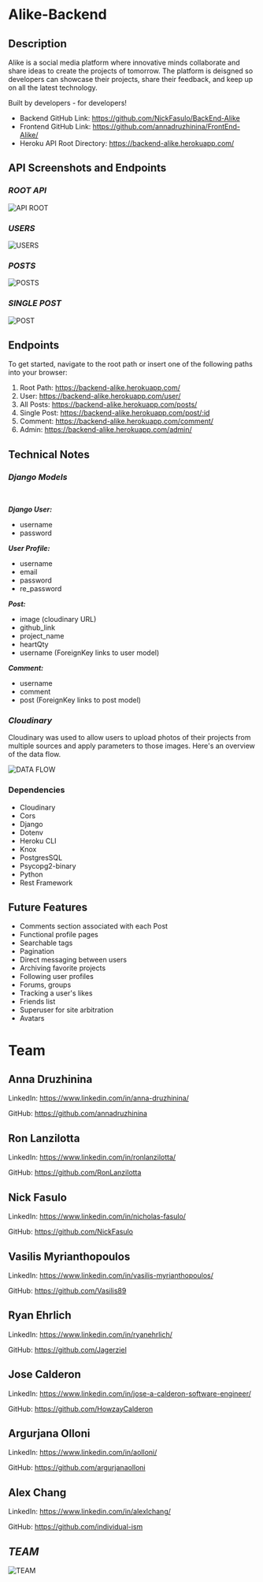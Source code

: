 # Alike-Backend

## Description

Alike is a social media platform where innovative minds collaborate and share ideas to create the projects of tomorrow. The platform is deisgned so developers can showcase their projects, share their feedback, and keep up on all the latest technology. 

Built by developers - for developers!

- Backend GitHub Link: https://github.com/NickFasulo/BackEnd-Alike
- Frontend GitHub Link: https://github.com/annadruzhinina/FrontEnd-Alike/
- Heroku API Root Directory: https://backend-alike.herokuapp.com/

## API Screenshots and Endpoints

### ***ROOT API***

![API ROOT](./assets/ROOT.png)

### ***USERS***

![USERS](./assets/USERS.png)

### ***POSTS***

![POSTS](./assets/POSTS.png)

### ***SINGLE POST***

![POST](./assets/POST.png)

## Endpoints

To get started, navigate to the root path or insert one of the following paths into your browser:

1. Root Path: https://backend-alike.herokuapp.com/
2. User: https://backend-alike.herokuapp.com/user/
3. All Posts: https://backend-alike.herokuapp.com/posts/
4. Single Post: https://backend-alike.herokuapp.com/post/:id
5. Comment: https://backend-alike.herokuapp.com/comment/
6. Admin: https://backend-alike.herokuapp.com/admin/

## Technical Notes

### ***Django Models***
<br>

***Django User:***

- username
- password

***User Profile:***

- username
- email
- password
- re_password

***Post:***

- image (cloudinary URL)
- github_link
- project_name
- heartQty
- username (ForeignKey links to user model)

***Comment:***

- username
- comment
- post (ForeignKey links to post model)

### ***Cloudinary***

Cloudinary was used to allow users to upload photos of their projects from multiple sources and apply parameters to those images. Here's an overview of the data flow.

![DATA FLOW](./assets/DATA_FLOW.jpg)

### Dependencies

- Cloudinary
- Cors
- Django
- Dotenv
- Heroku CLI
- Knox
- PostgresSQL
- Psycopg2-binary
- Python
- Rest Framework

## Future Features

- Comments section associated with each Post
- Functional profile pages
- Searchable tags
- Pagination
- Direct messaging between users
- Archiving favorite projects
- Following user profiles
- Forums, groups
- Tracking a user's likes
- Friends list
- Superuser for site arbitration
- Avatars

# Team

## **Anna Druzhinina**

LinkedIn: https://www.linkedin.com/in/anna-druzhinina/

GitHub: https://github.com/annadruzhinina

## **Ron Lanzilotta**

LinkedIn: https://www.linkedin.com/in/ronlanzilotta/

GitHub: https://github.com/RonLanzilotta

## **Nick Fasulo**

LinkedIn: https://www.linkedin.com/in/nicholas-fasulo/

GitHub: https://github.com/NickFasulo

## **Vasilis Myrianthopoulos**

LinkedIn: https://www.linkedin.com/in/vasilis-myrianthopoulos/

GitHub: https://github.com/Vasilis89

## **Ryan Ehrlich**

LinkedIn: https://www.linkedin.com/in/ryanehrlich/

GitHub: https://github.com/Jagerziel

## **Jose Calderon**

LinkedIn: https://www.linkedin.com/in/jose-a-calderon-software-engineer/

GitHub: https://github.com/HowzayCalderon

## **Argurjana Olloni**

LinkedIn: https://www.linkedin.com/in/aolloni/

GitHub: https://github.com/argurjanaolloni

## **Alex Chang**

LinkedIn: https://www.linkedin.com/in/alexlchang/

GitHub: https://github.com/individual-ism

## ***TEAM***

![TEAM](./assets/TEAM.jpg)

